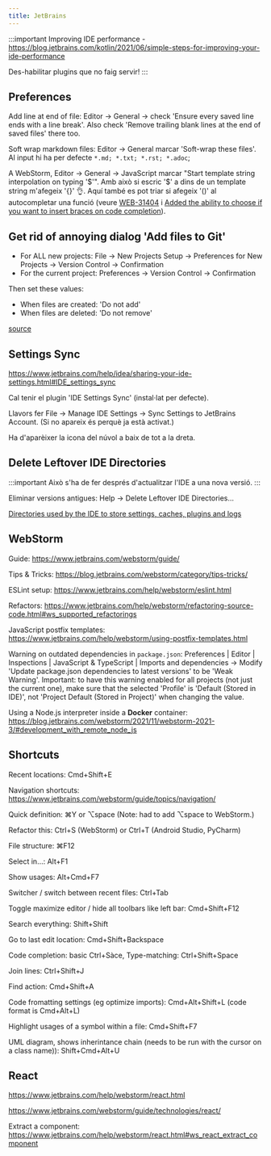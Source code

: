 ```yaml
---
title: JetBrains
---
```


:::important
Improving IDE performance - https://blog.jetbrains.com/kotlin/2021/06/simple-steps-for-improving-your-ide-performance

Des-habilitar plugins que no faig servir!
:::


## Preferences

Add line at end of file: Editor -> General -> check 'Ensure every saved line ends with a line break'. Also check 'Remove trailing blank lines at the end of saved files' there too.

Soft wrap markdown files: Editor -> General marcar 'Soft-wrap these files'. Al input hi ha per defecte `*.md; *.txt; *.rst; *.adoc`;

A WebStorm, Editor -> General -> JavaScript marcar "Start template string interpolation on typing '$'". Amb això si escric '$' a dins de un template string m'afegeix '{}' 👌. Aquí també es pot triar si afegeix '()' al autocompletar una funció (veure [WEB-31404](https://youtrack.jetbrains.com/issue/WEB-31404) i [Added the ability to choose if you want to insert braces on code completion](https://blog.jetbrains.com/webstorm/2021/08/webstorm-2021-2-1/)).


## Get rid of annoying dialog 'Add files to Git'

- For ALL new projects: File -> New Projects Setup -> Preferences for New Projects -> Version Control -> Confirmation
- For the current project: Preferences -> Version Control -> Confirmation

Then set these values:
- When files are created: 'Do not add'
- When files are deleted: 'Do not remove'

[source](https://stackoverflow.com/questions/44135615/turn-off-intellij-auto-adding-to-vcs-git)

## Settings Sync

https://www.jetbrains.com/help/idea/sharing-your-ide-settings.html#IDE_settings_sync

Cal tenir el plugin 'IDE Settings Sync' (instal·lat per defecte).

Llavors fer File -> Manage IDE Settings -> Sync Settings to JetBrains Account. (Si no apareix és perquè ja està activat.)

Ha d'aparèixer la icona del núvol a baix de tot a la dreta.


## Delete Leftover IDE Directories

:::important
Això s'ha de fer després d'actualitzar l'IDE a una nova versió.
:::

Eliminar versions antigues: Help -> Delete Leftover IDE Directories…

[Directories used by the IDE to store settings, caches, plugins and logs](https://intellij-support.jetbrains.com/hc/en-us/articles/206544519-Directories-used-by-the-IDE-to-store-settings-caches-plugins-and-logs)


## WebStorm

Guide: https://www.jetbrains.com/webstorm/guide/

Tips & Tricks: https://blog.jetbrains.com/webstorm/category/tips-tricks/

ESLint setup: https://www.jetbrains.com/help/webstorm/eslint.html

Refactors: https://www.jetbrains.com/help/webstorm/refactoring-source-code.html#ws_supported_refactorings

JavaScript postfix templates: https://www.jetbrains.com/help/webstorm/using-postfix-templates.html

Warning on outdated dependencies in `package.json`: Preferences | Editor | Inspections | JavaScript & TypeScript | Imports and dependencies -> Modify 'Update package.json dependencies to latest versions' to be 'Weak Warning'. Important: to have this warning enabled for all projects (not just the current one), make sure that the selected 'Profile' is 'Default (Stored in IDE)', not 'Project Default (Stored in Project)' when changing the value.

Using a Node.js interpreter inside a **Docker** container: https://blog.jetbrains.com/webstorm/2021/11/webstorm-2021-3/#development_with_remote_node_js


## Shortcuts

Recent locations: Cmd+Shift+E

Navigation shortcuts: https://www.jetbrains.com/webstorm/guide/topics/navigation/

Quick definition: ⌘Y or ⌥space (Note: had to add ⌥space to WebStorm.)

Refactor this: Ctrl+S (WebStorm) or Ctrl+T (Android Studio, PyCharm)

File structure: ⌘F12

Select in...: Alt+F1

Show usages: Alt+Cmd+F7

Switcher / switch between recent files: Ctrl+Tab

Toggle maximize editor / hide all toolbars like left bar: Cmd+Shift+F12

Search everything: Shift+Shift

Go to last edit location: Cmd+Shift+Backspace

Code completion: basic Ctrl+Sàce, Type-matching: Ctrl+Shift+Space

Join lines: Ctrl+Shift+J

Find action: Cmd+Shift+A

Code fromatting settings (eg optimize imports): Cmd+Alt+Shift+L (code format is Cmd+Alt+L)

Highlight usages of a symbol within a file: Cmd+Shift+F7

UML diagram, shows inherintance chain (needs to be run with the cursor on a class name)): Shift+Cmd+Alt+U


## React

https://www.jetbrains.com/help/webstorm/react.html

https://www.jetbrains.com/webstorm/guide/technologies/react/

Extract a component: https://www.jetbrains.com/help/webstorm/react.html#ws_react_extract_component
